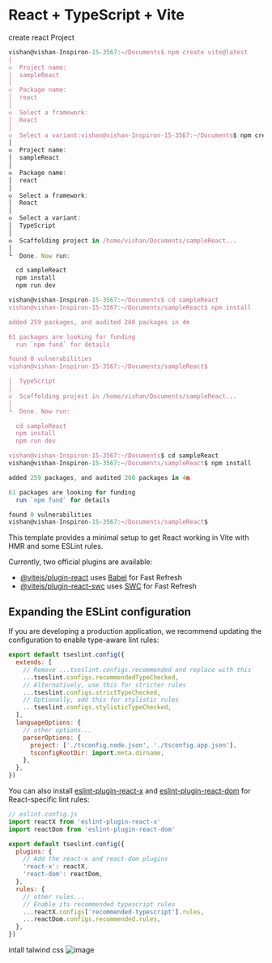 # React + TypeScript + Vite

create react Project 
```js
vishan@vishan-Inspiron-15-3567:~/Documents$ npm create vite@latest
│
◇  Project name:
│  sampleReact
│
◇  Package name:
│  react
│
◇  Select a framework:
│  React
│
◇  Select a variant:vishan@vishan-Inspiron-15-3567:~/Documents$ npm create vite@latest
│
◇  Project name:
│  sampleReact
│
◇  Package name:
│  react
│
◇  Select a framework:
│  React
│
◇  Select a variant:
│  TypeScript
│
◇  Scaffolding project in /home/vishan/Documents/sampleReact...
│
└  Done. Now run:

  cd sampleReact
  npm install
  npm run dev

vishan@vishan-Inspiron-15-3567:~/Documents$ cd sampleReact
vishan@vishan-Inspiron-15-3567:~/Documents/sampleReact$ npm install

added 259 packages, and audited 260 packages in 4m

61 packages are looking for funding
  run `npm fund` for details

found 0 vulnerabilities
vishan@vishan-Inspiron-15-3567:~/Documents/sampleReact$ 

│  TypeScript
│
◇  Scaffolding project in /home/vishan/Documents/sampleReact...
│
└  Done. Now run:

  cd sampleReact
  npm install
  npm run dev

vishan@vishan-Inspiron-15-3567:~/Documents$ cd sampleReact
vishan@vishan-Inspiron-15-3567:~/Documents/sampleReact$ npm install

added 259 packages, and audited 260 packages in 4m

61 packages are looking for funding
  run `npm fund` for details

found 0 vulnerabilities
vishan@vishan-Inspiron-15-3567:~/Documents/sampleReact$ 

```

This template provides a minimal setup to get React working in Vite with HMR and some ESLint rules.

Currently, two official plugins are available:

- [@vitejs/plugin-react](https://github.com/vitejs/vite-plugin-react/blob/main/packages/plugin-react) uses [Babel](https://babeljs.io/) for Fast Refresh
- [@vitejs/plugin-react-swc](https://github.com/vitejs/vite-plugin-react/blob/main/packages/plugin-react-swc) uses [SWC](https://swc.rs/) for Fast Refresh

## Expanding the ESLint configuration

If you are developing a production application, we recommend updating the configuration to enable type-aware lint rules:

```js
export default tseslint.config({
  extends: [
    // Remove ...tseslint.configs.recommended and replace with this
    ...tseslint.configs.recommendedTypeChecked,
    // Alternatively, use this for stricter rules
    ...tseslint.configs.strictTypeChecked,
    // Optionally, add this for stylistic rules
    ...tseslint.configs.stylisticTypeChecked,
  ],
  languageOptions: {
    // other options...
    parserOptions: {
      project: ['./tsconfig.node.json', './tsconfig.app.json'],
      tsconfigRootDir: import.meta.dirname,
    },
  },
})
```

You can also install [eslint-plugin-react-x](https://github.com/Rel1cx/eslint-react/tree/main/packages/plugins/eslint-plugin-react-x) and [eslint-plugin-react-dom](https://github.com/Rel1cx/eslint-react/tree/main/packages/plugins/eslint-plugin-react-dom) for React-specific lint rules:

```js
// eslint.config.js
import reactX from 'eslint-plugin-react-x'
import reactDom from 'eslint-plugin-react-dom'

export default tseslint.config({
  plugins: {
    // Add the react-x and react-dom plugins
    'react-x': reactX,
    'react-dom': reactDom,
  },
  rules: {
    // other rules...
    // Enable its recommended typescript rules
    ...reactX.configs['recommended-typescript'].rules,
    ...reactDom.configs.recommended.rules,
  },
})
```

intall talwind css
![image](https://github.com/user-attachments/assets/355e1e1b-b706-438b-a97f-0c760a227a78)

